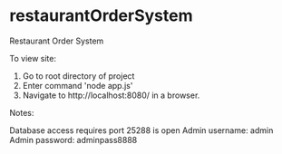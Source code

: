 # restaurantOrderSystem
Restaurant Order System

To view site:

1. Go to root directory of project
2. Enter command 'node app.js'
3. Navigate to http://localhost:8080/ in a browser.

Notes:

Database access requires port 25288 is open 
Admin username: admin
Admin password: adminpass8888